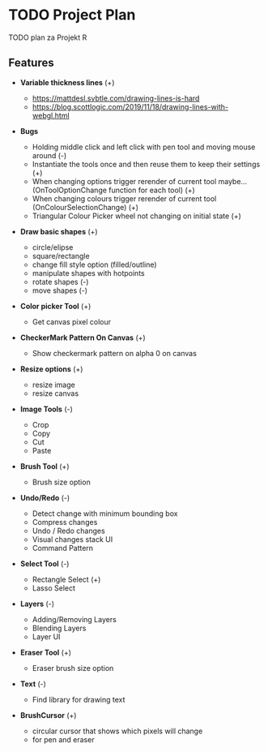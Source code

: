 # TODO Project Plan

TODO plan za Projekt R

## Features

-   **Variable thickness lines** (+)

    -   https://mattdesl.svbtle.com/drawing-lines-is-hard
    -   https://blog.scottlogic.com/2019/11/18/drawing-lines-with-webgl.html

-   **Bugs**

    -   Holding middle click and left click with pen tool and moving mouse around (-)
    -   Instantiate the tools once and then reuse them to keep their settings (+)
    -   When changing options trigger rerender of current tool maybe... (OnToolOptionChange function for each tool) (+)
    -   When changing colours trigger rerender of current tool (OnColourSelectionChange) (+)
    -   Triangular Colour Picker wheel not changing on initial state (+)

-   **Draw basic shapes** (+)

    -   circle/elipse
    -   square/rectangle
    -   change fill style option (filled/outline)
    -   manipulate shapes with hotpoints
    -   rotate shapes (-)
    -   move shapes (-)

-   **Color picker Tool** (+)

    -   Get canvas pixel colour

-   **CheckerMark Pattern On Canvas** (+)

    -   Show checkermark pattern on alpha 0 on canvas

-   **Resize options** (+)

    -   resize image
    -   resize canvas

-   **Image Tools** (-)

    -   Crop
    -   Copy
    -   Cut
    -   Paste

-   **Brush Tool** (+)

    -   Brush size option

-   **Undo/Redo** (-)

    -   Detect change with minimum bounding box
    -   Compress changes
    -   Undo / Redo changes
    -   Visual changes stack UI
    -   Command Pattern

-   **Select Tool** (-)

    -   Rectangle Select (+)
    -   Lasso Select

-   **Layers** (-)

    -   Adding/Removing Layers
    -   Blending Layers
    -   Layer UI

-   **Eraser Tool** (+)

    -   Eraser brush size option

-   **Text** (-)

    -   Find library for drawing text

-   **BrushCursor** (+)

    -   circular cursor that shows which pixels will change
    -   for pen and eraser
